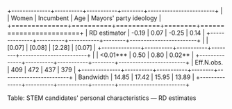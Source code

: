 
+--------------+----------+-----------+--------+------------------------+
|              | Women    | Incumbent | Age    | Mayors' party ideology |
+==============+==========+===========+========+========================+
| RD estimator | -0.19    | 0.07      | -0.25  | 0.14                   |
+--------------+----------+-----------+--------+------------------------+
|              | [0.07]   | [0.08]    | [2.28] | [0.07]                 |
+--------------+----------+-----------+--------+------------------------+
|              | <0.01*** | 0.50      | 0.80   | 0.02**                 |
+--------------+----------+-----------+--------+------------------------+
| Eff.N.obs.   | 409      | 472       | 437    | 379                    |
+--------------+----------+-----------+--------+------------------------+
| Bandwidth    | 14.85    | 17.42     | 15.95  | 13.89                  |
+--------------+----------+-----------+--------+------------------------+

Table: STEM candidates' personal characteristics — RD estimates
